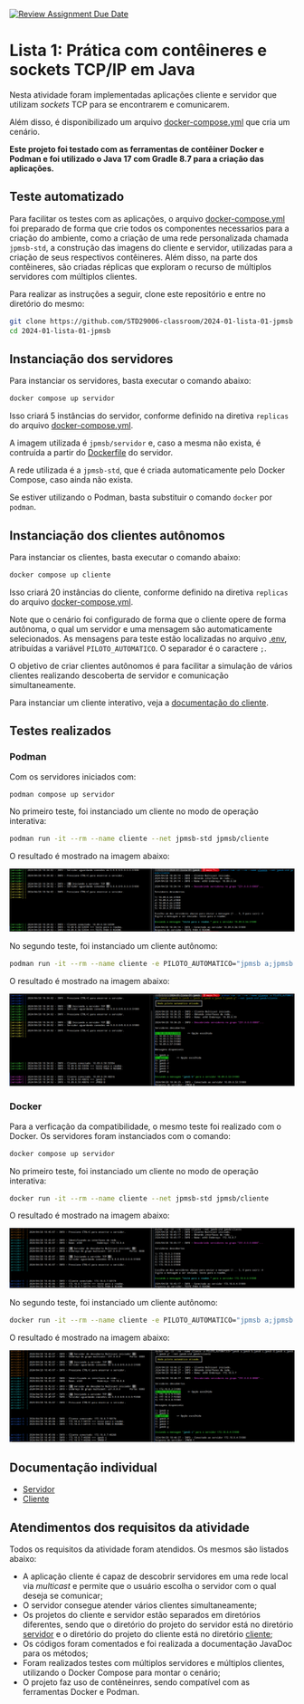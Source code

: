 [![Review Assignment Due Date](https://classroom.github.com/assets/deadline-readme-button-24ddc0f5d75046c5622901739e7c5dd533143b0c8e959d652212380cedb1ea36.svg)](https://classroom.github.com/a/LMGyGhqY)

# Lista 1: Prática com contêineres e sockets TCP/IP em Java

Nesta atividade foram implementadas aplicações cliente e servidor que utilizam _sockets_ TCP para se encontrarem e comunicarem.

Além disso, é disponibilizado um arquivo [docker-compose.yml](docker-compose.yml) que cria um cenário.

**Este projeto foi testado com as ferramentas de contêiner Docker e Podman e foi utilizado o Java 17 com Gradle 8.7 para a criação das aplicações.**

## Teste automatizado

Para facilitar os testes com as aplicações, o arquivo [docker-compose.yml](docker-compose.yml) foi preparado de forma que crie todos os componentes necessarios para a criação do ambiente, como a criação de uma rede personalizada chamada `jpmsb-std`, a construção das imagens do cliente e servidor, utilizadas para a criação de seus respectivos contêineres. Além disso, na parte dos contêineres, são criadas réplicas que exploram o recurso de múltiplos servidores com múltiplos clientes.

Para realizar as instruções a seguir, clone este repositório e entre no diretório do mesmo:

```bash
git clone https://github.com/STD29006-classroom/2024-01-lista-01-jpmsb
cd 2024-01-lista-01-jpmsb
```

## Instanciação dos servidores

Para instanciar os servidores, basta executar o comando abaixo:

```bash
docker compose up servidor
```

Isso criará 5 instâncias do servidor, conforme definido na diretiva `replicas` do arquivo [docker-compose.yml](docker-compose.yml).

A imagem utilizada é `jpmsb/servidor` e, caso a mesma não exista, é contruída a partir do [Dockerfile](servidor/Dockerfile) do servidor.

A rede utilizada é a `jpmsb-std`, que é criada automaticamente pelo Docker Compose, caso ainda não exista.

Se estiver utilizando o Podman, basta substituir o comando `docker` por `podman`.

## Instanciação dos clientes autônomos

Para instanciar os clientes, basta executar o comando abaixo:

```bash
docker compose up cliente
```

Isso criará 20 instâncias do cliente, conforme definido na diretiva `replicas` do arquivo [docker-compose.yml](docker-compose.yml).

Note que o cenário foi configurado de forma que o cliente opere de forma autônoma, o qual um servidor e uma mensagem são automaticamente selecionados. As mensagens para teste estão localizadas no arquivo [.env](.env), atribuídas a variável `PILOTO_AUTOMATICO`. O separador é o caractere `;`.

O objetivo de criar clientes autônomos é para facilitar a simulação de vários clientes realizando descoberta de servidor e comunicação simultaneamente.

Para instanciar um cliente interativo, veja a [documentação do cliente](cliente/README.md).

## Testes realizados

### Podman

Com os servidores iniciados com:

```bash
podman compose up servidor
```

No primeiro teste, foi instanciado um cliente no modo de operação interativa:

```bash
podman run -it --rm --name cliente --net jpmsb-std jpmsb/cliente
```

O resultado é mostrado na imagem abaixo:

![Cliente interativo](imagens/teste-interativo.png)

No segundo teste, foi instanciado um cliente autônomo:

```bash
podman run -it --rm --name cliente -e PILOTO_AUTOMATICO="jpmsb a;jpmsb b;jpmsb c;jpmsb d;jpmsb e;jpmsb f;jpmsb g" --net jpmsb-std jpmsb/cliente
```

O resultado é mostrado na imagem abaixo:

![Cliente autônomo](imagens/teste-piloto-automatico.png)

### Docker

Para a verficação da compatibilidade, o mesmo teste foi realizado com o Docker. Os servidores foram instanciados com o comando:

```bash
docker compose up servidor
```

No primeiro teste, foi instanciado um cliente no modo de operação interativa:

```bash
docker run -it --rm --name cliente --net jpmsb-std jpmsb/cliente
```

O resultado é mostrado na imagem abaixo:

![Cliente interativo](imagens/teste-interativo-docker.png)

No segundo teste, foi instanciado um cliente autônomo:

```bash
docker run -it --rm --name cliente -e PILOTO_AUTOMATICO="jpmsb a;jpmsb b;jpmsb c;jpmsb d;jpmsb e;jpmsb f;jpmsb g" --net jpmsb-std jpmsb/cliente
```

O resultado é mostrado na imagem abaixo:

![Cliente autônomo](imagens/teste-piloto-automatico-docker.png)

## Documentação individual

 - [Servidor](servidor/README.md)
 - [Cliente](cliente/README.md)

## Atendimentos dos requisitos da atividade

Todos os requisitos da atividade foram atendidos. Os mesmos são listados abaixo:

 - A aplicação cliente é capaz de descobrir servidores em uma rede local via *multicast* e permite que o usuário escolha o servidor com o qual deseja se comunicar;
 - O servidor consegue atender vários clientes simultaneamente;
 - Os projetos do cliente e servidor estão separados em diretórios diferentes, sendo que o diretório do projeto do servidor está no diretório [servidor](servidor/servidor) e o diretório do projeto do cliente está no diretório [cliente](cliente/cliente);
 - Os códigos foram comentados e foi realizada a documentação JavaDoc para os métodos;
 - Foram realizados testes com múltiplos servidores e múltiplos clientes, utilizando o Docker Compose para montar o cenário;
 - O projeto faz uso de contêneinres, sendo compatível com as ferramentas Docker e Podman.